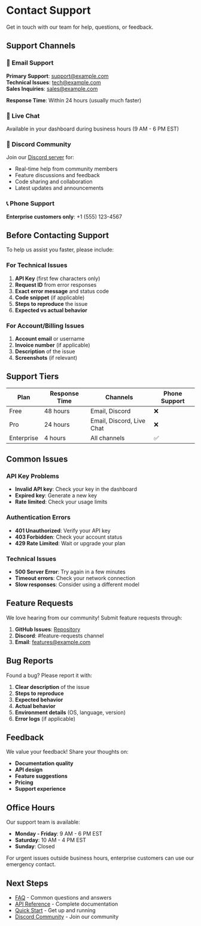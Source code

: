 # Contact Support

Get in touch with our team for help, questions, or feedback.

## Support Channels

### 📧 Email Support
**Primary Support**: support@example.com  
**Technical Issues**: tech@example.com  
**Sales Inquiries**: sales@example.com

**Response Time**: Within 24 hours (usually much faster)

### 💬 Live Chat
Available in your dashboard during business hours (9 AM - 6 PM EST)

### 🎯 Discord Community
Join our [Discord server](https://discord.gg/your-community) for:
- Real-time help from community members
- Feature discussions and feedback
- Code sharing and collaboration
- Latest updates and announcements

### 📞 Phone Support
**Enterprise customers only**: +1 (555) 123-4567

## Before Contacting Support

To help us assist you faster, please include:

### For Technical Issues
1. **API Key** (first few characters only)
2. **Request ID** from error responses
3. **Exact error message** and status code
4. **Code snippet** (if applicable)
5. **Steps to reproduce** the issue
6. **Expected vs actual behavior**

### For Account/Billing Issues
1. **Account email** or username
2. **Invoice number** (if applicable)
3. **Description** of the issue
4. **Screenshots** (if relevant)

## Support Tiers

| Plan | Response Time | Channels | Phone Support |
|------|---------------|----------|---------------|
| Free | 48 hours | Email, Discord | ❌ |
| Pro | 24 hours | Email, Discord, Live Chat | ❌ |
| Enterprise | 4 hours | All channels | ✅ |

## Common Issues

### API Key Problems
- **Invalid API key**: Check your key in the dashboard
- **Expired key**: Generate a new key
- **Rate limited**: Check your usage limits

### Authentication Errors
- **401 Unauthorized**: Verify your API key
- **403 Forbidden**: Check your account status
- **429 Rate Limited**: Wait or upgrade your plan

### Technical Issues
- **500 Server Error**: Try again in a few minutes
- **Timeout errors**: Check your network connection
- **Slow responses**: Consider using a different model

## Feature Requests

We love hearing from our community! Submit feature requests through:

1. **GitHub Issues**: [Repository](https://github.com/your-username/ai-api-docs/issues)
2. **Discord**: #feature-requests channel
3. **Email**: features@example.com

## Bug Reports

Found a bug? Please report it with:

1. **Clear description** of the issue
2. **Steps to reproduce**
3. **Expected behavior**
4. **Actual behavior**
5. **Environment details** (OS, language, version)
6. **Error logs** (if applicable)

## Feedback

We value your feedback! Share your thoughts on:

- **Documentation quality**
- **API design**
- **Feature suggestions**
- **Pricing**
- **Support experience**

## Office Hours

Our support team is available:

- **Monday - Friday**: 9 AM - 6 PM EST
- **Saturday**: 10 AM - 4 PM EST
- **Sunday**: Closed

For urgent issues outside business hours, enterprise customers can use our emergency contact.

## Next Steps

- [FAQ](faq.md) - Common questions and answers
- [API Reference](../api-reference/index.md) - Complete documentation
- [Quick Start](../getting-started/quick-start.md) - Get up and running
- [Discord Community](https://discord.gg/your-community) - Join our community 